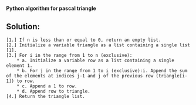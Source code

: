 #### Python algorithm for pascal triangle

## Solution:

    [1.] If n is less than or equal to 0, return an empty list.
    [2.] Initialize a variable triangle as a list containing a single list [1].
    [3.] For i in the range from 1 to n (exclusive):
        * a. Initialize a variable row as a list containing a single element 1.
        * b. For j in the range from 1 to i (exclusive):i. Append the sum of the elements at indices j-1 and j of the previous row (triangle[i-1]) to row.
        * c. Append a 1 to row.
        * d. Append row to triangle.
    [4.] Return the triangle list.
